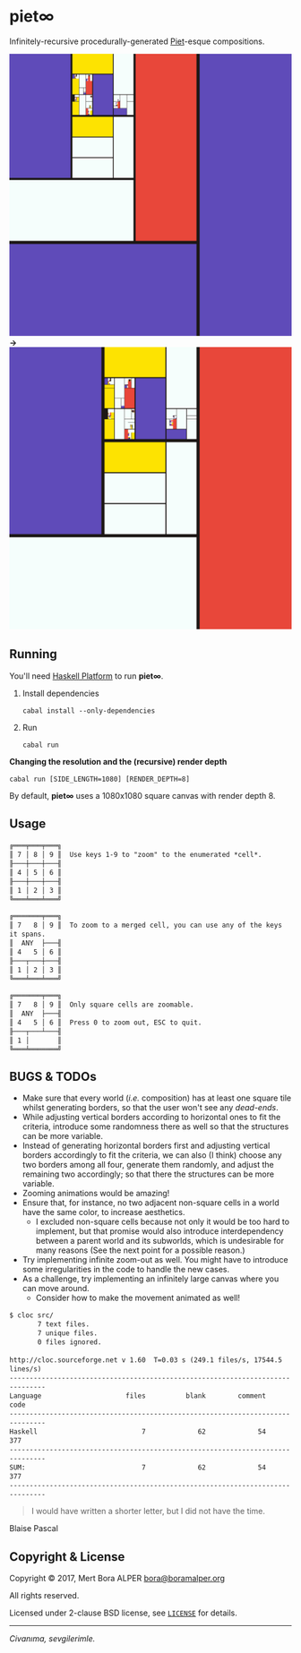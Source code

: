 piet∞
=====
Infinitely-recursive procedurally-generated [Piet][1]-esque compositions.

![SS0](./sss/ss0.png "The Composition") **->** ![SS1](./sss/ss1.png "Sub-Composition on the top-left corner of the Composition")

[1]: https://en.wikipedia.org/wiki/Piet_Mondrian

Running
-------
You'll need [Haskell Platform][2] to run **piet∞**.

1. Install dependencies

       cabal install --only-dependencies

2. Run

       cabal run

__Changing the resolution and the (recursive) render depth__

    cabal run [SIDE_LENGTH=1080] [RENDER_DEPTH=8]

By default, **piet∞** uses a 1080x1080 square canvas with render depth 8.

[2]: https://www.haskell.org/platform/

Usage
-----
```
╔═══╤═══╤═══╗
║ 7 │ 8 │ 9 ║  Use keys 1-9 to "zoom" to the enumerated *cell*.
╟───┼───┼───╢
║ 4 │ 5 │ 6 ║
╟───┼───┼───╢
║ 1 │ 2 │ 3 ║
╚═══╧═══╧═══╝
```
```
╔═══════╤═══╗
║ 7   8 │ 9 ║  To zoom to a merged cell, you can use any of the keys it spans.
║  ANY  ├───╢
║ 4   5 │ 6 ║
╟───┬───┼───╢
║ 1 │ 2 │ 3 ║
╚═══╧═══╧═══╝
```
```
╔═══════╤═══╗
║ 7   8 │ 9 ║  Only square cells are zoomable.
║  ANY  ├───╢
║ 4   5 │ 6 ║  Press 0 to zoom out, ESC to quit.
╟───┬───┴───╢
║ 1 │       ║
╚═══╧═══════╝
```

BUGS & TODOs
------------
* Make sure that every world (*i.e.* composition) has at least one square tile
  whilst generating borders, so that the user won't see any *dead-ends*.
* While adjusting vertical borders according to horizontal ones to fit the
  criteria, introduce some randomness there as well so that the structures can
  be more variable.
* Instead of generating horizontal borders first and adjusting vertical borders
  accordingly to fit the criteria, we can also (I think) choose any two borders
  among all four, generate them randomly, and adjust the remaining two
  accordingly; so that there the structures can be more variable.
* Zooming animations would be amazing!
* Ensure that, for instance, no two adjacent non-square cells in a world have
  the same color, to increase aesthetics.
  * I excluded non-square cells because not only it would be too hard to
    implement, but that promise would also introduce interdependency between
    a parent world and its subworlds, which is undesirable for many reasons
    (See the next point for a possible reason.)
* Try implementing infinite zoom-out as well. You might have to introduce some
  irregularities in the code to handle the new cases.
* As a challenge, try implementing an infinitely large canvas where you can move
  around.
  * Consider how to make the movement animated as well!

```
$ cloc src/
       7 text files.
       7 unique files.
       0 files ignored.

http://cloc.sourceforge.net v 1.60  T=0.03 s (249.1 files/s, 17544.5 lines/s)
-------------------------------------------------------------------------------
Language                     files          blank        comment           code
-------------------------------------------------------------------------------
Haskell                          7             62             54            377
-------------------------------------------------------------------------------
SUM:                             7             62             54            377
-------------------------------------------------------------------------------
```

> I would have written a shorter letter, but I did not have the time.

Blaise Pascal

Copyright & License
-------------------
Copyright © 2017, Mert Bora ALPER <bora@boramalper.org>

All rights reserved.

Licensed under 2-clause BSD license, see [`LICENSE`](./LICENSE) for details.

----

*Civanıma, sevgilerimle.*
